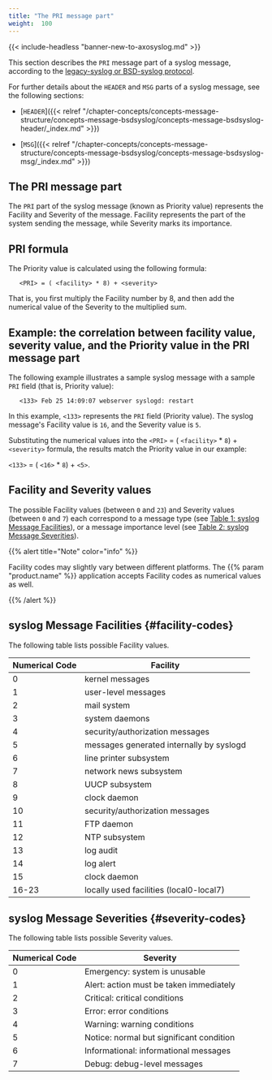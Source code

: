 ```yaml
---
title: "The PRI message part"
weight:  100
---
```

<!-- DISCLAIMER: This file is based on the syslog-ng Open Source Edition documentation https://github.com/balabit/syslog-ng-ose-guides/commit/2f4a52ee61d1ea9ad27cb4f3168b95408fddfdf2 and is used under the terms of The syslog-ng Open Source Edition Documentation License. The file has been modified by Axoflow. -->
{{< include-headless "banner-new-to-axosyslog.md" >}}

This section describes the `PRI` message part of a syslog message, according to the [legacy-syslog or BSD-syslog protocol](https://datatracker.ietf.org/doc/rfc3164/).

For further details about the `HEADER` and `MSG` parts of a syslog message, see the following sections:

  - [`HEADER`]({{< relref "/chapter-concepts/concepts-message-structure/concepts-message-bsdsyslog/concepts-message-bsdsyslog-header/_index.md" >}})

  - [`MSG`]({{< relref "/chapter-concepts/concepts-message-structure/concepts-message-bsdsyslog/concepts-message-bsdsyslog-msg/_index.md" >}})


## The PRI message part

The `PRI` part of the syslog message (known as Priority value) represents the Facility and Severity of the message. Facility represents the part of the system sending the message, while Severity marks its importance.



## PRI formula

The Priority value is calculated using the following formula:

```shell
   <PRI> = ( <facility> * 8) + <severity> 
```

That is, you first multiply the Facility number by 8, and then add the numerical value of the Severity to the multiplied sum.



## Example: the correlation between facility value, severity value, and the Priority value in the PRI message part

The following example illustrates a sample syslog message with a sample `PRI` field (that is, Priority value):

```shell
   <133> Feb 25 14:09:07 webserver syslogd: restart
```

In this example, `<133>` represents the `PRI` field (Priority value). The syslog message's Facility value is `16`, and the Severity value is `5`.

Substituting the numerical values into the `<PRI>` = ( `<facility>` * `8`) + `<severity>` formula, the results match the Priority value in our example:

`<133>` = ( `<16>` * `8`) + `<5>`.


## Facility and Severity values

The possible Facility values (between `0` and `23`) and Severity values (between `0` and `7`) each correspond to a message type (see [Table 1: syslog Message Facilities</span>](#facility-codes)), or a message importance level (see [Table 2: syslog Message Severities](#severity-codes)).

{{% alert title="Note" color="info" %}}

Facility codes may slightly vary between different platforms. The {{% param "product.name" %}} application accepts Facility codes as numerical values as well.

{{% /alert %}}

## syslog Message Facilities {#facility-codes}

The following table lists possible Facility values.


| Numerical Code | Facility                                 |
| -------------- | ---------------------------------------- |
| 0              | kernel messages            |
| 1              | user-level messages  |
| 2              | mail system            |
| 3              | system daemons                  |
| 4              | security/authorization messages |
| 5              | messages generated internally by syslogd |
| 6              | line printer subsystem |
| 7              | network news subsystem |
| 8              | UUCP subsystem |
| 9              | clock daemon |
| 10             | security/authorization messages |
| 11             | FTP daemon |
| 12             | NTP subsystem |
| 13             | log audit |
| 14             | log alert |
| 15             | clock daemon |
| 16-23          | locally used facilities (local0-local7) |

## syslog Message Severities {#severity-codes}

The following table lists possible Severity values.

| Numerical Code | Severity                                 |
| -------------- | ---------------------------------------- |
| 0              | Emergency: system is unusable            |
| 1              | Alert: action must be taken immediately  |
| 2              | Critical: critical conditions            |
| 3              | Error: error conditions                  |
| 4              | Warning: warning conditions              |
| 5              | Notice: normal but significant condition |
| 6              | Informational: informational messages    |
| 7              | Debug: debug-level messages              |

